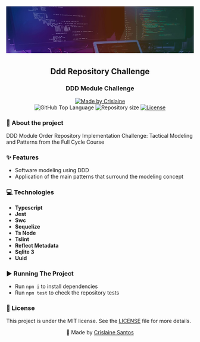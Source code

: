 
<div align="center">
  <h1> <img alt="code-image" width="1100px" src="https://github.com/crislainesc/actions/blob/main/.github/workflows/assets/banner.jpeg"> </h1>
  <h2> Ddd Repository Challenge </h2>
  <h3>
DDD Module Challenge
</h3>
  <p>
    <a href="https://github.com/crislainesc">
      <img alt="Made by Crislaine" src="https://img.shields.io/badge/solved%20by-Crislâine%20Santos-blueviolet?style=plastic">
    </a>
   <br/>
    <img alt="GitHub Top Language" src="https://img.shields.io/github/languages/top/crislainesc/ddd_repository_challenge?color=blue&style=plastic">
    <img alt="Repository size" src="https://img.shields.io/github/repo-size/crislainesc/ddd_repository_challenge?style=plastic"/>
    <a href="https://opensource.org/licenses/MIT">
      <img alt="License" src="https://img.shields.io/badge/license-MIT-brightgreen?style=plastic">
    </a>
  </p>
</div>

### 📖 About the project
DDD Module Order Repository Implementation Challenge: Tactical Modeling and Patterns from the Full Cycle Course
### ✨ Features
- Software modeling using DDD
- Application of the main patterns that surround the modeling concept
### 💻 Technologies
- **Typescript**
- **Jest**
- **Swc**
- **Sequelize**
- **Ts Node**
- **Tslint**
- **Reflect Metadata**
- **Sqlite 3**
- **Uuid**

### ▶️ Running The Project
- Run `npm i` to install dependencies
- Run `npm test` to check the repository tests
### 📝 License

This project is under the MIT license. See the [LICENSE](/LICENSE) file for more details.

<div align="center">
  <p>🚀 Made by <a href="https://github.com/crislainesc">Crislaine Santos</a> </p>
</div>
